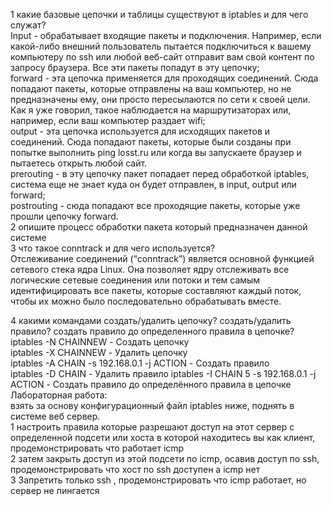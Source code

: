 1 какие базовые цепочки и таблицы существуют в iptables и для чего служат?  
Input - обрабатывает входящие пакеты и подключения. Например, если какой-либо внешний пользователь пытается подключиться к вашему компьютеру по ssh или любой веб-сайт отправит вам свой контент по запросу браузера. Все эти пакеты попадут в эту цепочку;  
forward - эта цепочка применяется для проходящих соединений. Сюда попадают пакеты, которые отправлены на ваш компьютер, но не предназначены ему, они просто пересылаются по сети к своей цели. Как я уже говорил, такое наблюдается на маршрутизаторах или, например, если ваш компьютер раздает wifi;  
output - эта цепочка используется для исходящих пакетов и соединений. Сюда попадают пакеты, которые были созданы при попытке выполнить ping losst.ru или когда вы запускаете браузер и пытаетесь открыть любой сайт.  
prerouting - в эту цепочку пакет попадает перед обработкой iptables, система еще не знает куда он будет отправлен, в input, output или forward;  
postrouting - сюда попадают все проходящие пакеты, которые уже прошли цепочку forward.  
2 опишите процесс обработки пакета который предназначен данной системе  
3 что такое conntrack и для чего используется?  
Отслеживание соединений (“conntrack”) является основной функцией сетевого стека ядра Linux. Она позволяет ядру отслеживать все логические сетевые соединения или потоки и тем самым идентифицировать все пакеты, которые составляют каждый поток, чтобы их можно было последовательно обрабатывать вместе.  

4 какими командами создать/удалить цепочку? создать/удалить правило? создать правило до определенного правила в цепочке?  
 iptables -N CHAINNEW  - Создать цепочку  
	iptables -X CHAINNEW - Удалить цепочку  
	iptables -A CHAIN -s 192.168.0.1 -j ACTION - Создать правило  
		iptables -D CHAIN - Удалить правило
	iptables -I CHAIN 5 -s 192.168.0.1 -j ACTION -	Создать правило до определённого правила в цепочке  
Лабораторная работа:  
взять за основу конфигурационный файл iptables ниже, поднять в системе веб сервер.   
1 настроить правила которые разрешают доступ на этот сервер с определенной подсети или хоста в которой находитесь вы как клиент, продемонстрировать что работает icmp  
2 затем закрыть доступ из этой подсети по icmp, осавив доступ по ssh, продемонстрировать что хост по ssh доступен а icmp нет  
3 Запретить только ssh , продемонстрировать что icmp работает, но сервер не пингается  
